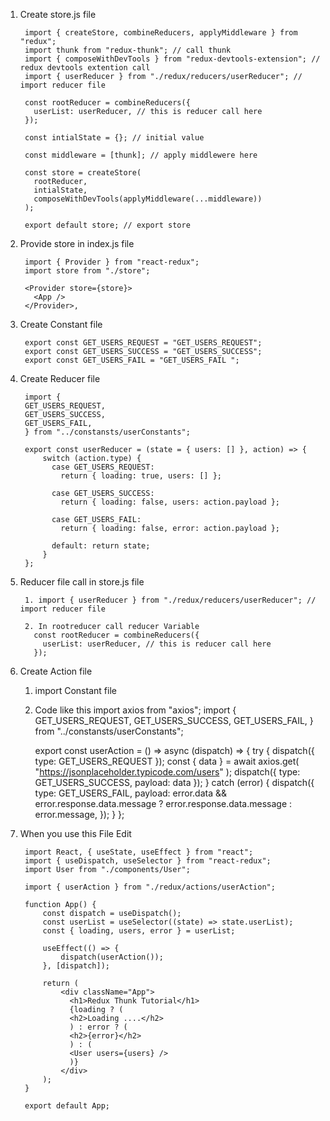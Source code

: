 1. Create store.js file
   
        import { createStore, combineReducers, applyMiddleware } from "redux";
        import thunk from "redux-thunk"; // call thunk
        import { composeWithDevTools } from "redux-devtools-extension"; // redux devtools extention call
        import { userReducer } from "./redux/reducers/userReducer"; // import reducer file

        const rootReducer = combineReducers({
          userList: userReducer, // this is reducer call here
        });

        const intialState = {}; // initial value

        const middleware = [thunk]; // apply middlewere here

        const store = createStore(
          rootReducer,
          intialState,
          composeWithDevTools(applyMiddleware(...middleware))
        );

        export default store; // export store


2. Provide store in index.js file

   
        import { Provider } from "react-redux";
        import store from "./store";

        <Provider store={store}>
          <App />
        </Provider>,



3. Create Constant file


        export const GET_USERS_REQUEST = "GET_USERS_REQUEST";
        export const GET_USERS_SUCCESS = "GET_USERS_SUCCESS";
        export const GET_USERS_FAIL = "GET_USERS_FAIL ";




4. Create Reducer file
   
        import {
        GET_USERS_REQUEST,
        GET_USERS_SUCCESS,
        GET_USERS_FAIL,
        } from "../constansts/userConstants";

        export const userReducer = (state = { users: [] }, action) => {
            switch (action.type) {
              case GET_USERS_REQUEST:
                return { loading: true, users: [] };
              
              case GET_USERS_SUCCESS:
                return { loading: false, users: action.payload };
              
              case GET_USERS_FAIL:
                return { loading: false, error: action.payload };
              
              default: return state;
            }
        };



5. Reducer file call in store.js file
   
        1. import { userReducer } from "./redux/reducers/userReducer"; // import reducer file

        2. In rootreducer call reducer Variable
          const rootReducer = combineReducers({
            userList: userReducer, // this is reducer call here
          });

6. Create Action file
    
    1. import Constant file

    2. Code like this 
        import axios from "axios";
        import {
        GET_USERS_REQUEST,
        GET_USERS_SUCCESS,
        GET_USERS_FAIL,
        } from "../constansts/userConstants";
        
        export const userAction = () => async (dispatch) => {
            try {
                dispatch({ type: GET_USERS_REQUEST });
                const { data } = await axios.get(
                "https://jsonplaceholder.typicode.com/users"
            );
            dispatch({ type: GET_USERS_SUCCESS, payload: data });
            } catch (error) {
                dispatch({
                    type: GET_USERS_FAIL,
                    payload:
                    error.data && error.response.data.message
                    ? error.response.data.message
                    : error.message,
               });
            }
        };


7. When you use this File Edit
    
        import React, { useState, useEffect } from "react";
        import { useDispatch, useSelector } from "react-redux";
        import User from "./components/User";
        
        import { userAction } from "./redux/actions/userAction";
        
        function App() {
            const dispatch = useDispatch();
            const userList = useSelector((state) => state.userList);
            const { loading, users, error } = userList;

            useEffect(() => {
                dispatch(userAction());
            }, [dispatch]);

            return (
                <div className="App">
                  <h1>Redux Thunk Tutorial</h1>
                  {loading ? (
                  <h2>Loading ....</h2>
                  ) : error ? (
                  <h2>{error}</h2>
                  ) : (
                  <User users={users} />
                  )}
                </div>
            );
        }
        
        export default App;
